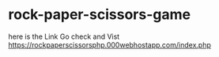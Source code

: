 # rock-paper-scissors-game
here is the Link Go check and Vist
https://rockpaperscissorsphp.000webhostapp.com/index.php
